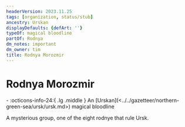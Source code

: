 ```yaml
---
headerVersion: 2023.11.25
tags: [organization, status/stub]
ancestry: Urskan
displayDefaults: {defArt: ''}
typeOf: magical bloodline
partOf: Rodnya
dm_notes: important
dm_owner: tim
title: Rodnya Morozmir
---
```

# Rodnya Morozmir
<div class="grid cards ext-narrow-margin ext-one-column" markdown>
-
   :octicons-info-24:{ .lg .middle } An [Urskan](<../../gazetteer/northern-green-sea/ursk/ursk.md>) magical bloodline  
</div>


A mysterious group, one of the eight rodnye that rule Ursk. 